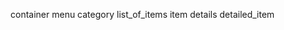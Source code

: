 
container
    menu
        category
    list_of_items
        item
            details
        detailed_item
    